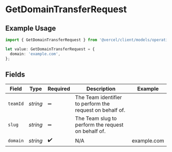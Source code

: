 # GetDomainTransferRequest

## Example Usage

```typescript
import { GetDomainTransferRequest } from '@vercel/client/models/operations';

let value: GetDomainTransferRequest = {
  domain: 'example.com',
};
```

## Fields

| Field    | Type     | Required           | Description                                              | Example     |
| -------- | -------- | ------------------ | -------------------------------------------------------- | ----------- |
| `teamId` | _string_ | :heavy_minus_sign: | The Team identifier to perform the request on behalf of. |             |
| `slug`   | _string_ | :heavy_minus_sign: | The Team slug to perform the request on behalf of.       |             |
| `domain` | _string_ | :heavy_check_mark: | N/A                                                      | example.com |
